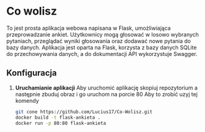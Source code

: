 # Co wolisz

To jest prosta aplikacja webowa napisana w Flask, umożliwiająca przeprowadzanie ankiet. Użytkownicy mogą głosować w losowo wybranych pytaniach, przeglądać wyniki głosowania oraz dodawać nowe pytania do bazy danych. Aplikacja jest oparta na Flask, korzysta z bazy danych SQLite do przechowywania danych, a do dokumentacji API wykorzystuje Swagger.

## Konfiguracja

1. **Uruchamianie aplikacji**
   Aby uruchomić aplikację skopiuj repozytorium a następnie zbuduj obraz i go uruchom na porcie 80
   Aby to zrobić uzyj tej komendy

   ```bash
   git cone https://github.com/Lucius17/Co-Wolisz.git
   docker build -t flask-ankieta .
   docker run -p 80:80 flask-ankieta

   ```
